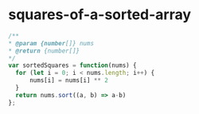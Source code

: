 
  # squares-of-a-sorted-array

  ```javascript
  /**
 * @param {number[]} nums
 * @return {number[]}
 */
var sortedSquares = function(nums) {
    for (let i = 0; i < nums.length; i++) {
        nums[i] = nums[i] ** 2
    }
    return nums.sort((a, b) => a-b)
};
  ```
  